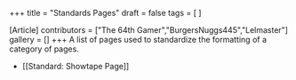 +++
title = "Standards Pages"
draft = false
tags = [ ]

[Article]
contributors = ["The 64th Gamer","BurgersNuggs445","Lelmaster"]
gallery = []
+++
A list of pages used to standardize the formatting of a category of pages.

* [[Standard: Showtape Page]]